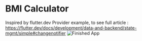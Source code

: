 

# BMI Calculator

Inspired by flutter.dev Provider example, to see full article : https://flutter.dev/docs/development/data-and-backend/state-mgmt/simple#changenotifier
![Finished App](https://flutter.dev/assets/development/data-and-backend/state-mgmt/model-shopper-screencast-e0ada0e83cd8e7fdcad84167b8f7ffd7eb5ef85b0cb8957f03c6f05bd16b1cea.gif)
